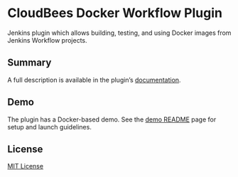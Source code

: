 CloudBees Docker Workflow Plugin
=====================================

Jenkins plugin which allows building, testing, and using Docker images from Jenkins Workflow projects.

Summary
---

A full description is available in the plugin’s [documentation](http://jenkins-enterprise.cloudbees.com/docs/user-guide-docs/docker-workflow.html).

Demo
---
The plugin has a Docker-based demo. See the [demo README](demo/README.md) page for setup and launch guidelines.

License
---
[MIT License](http://opensource.org/licenses/MIT)
